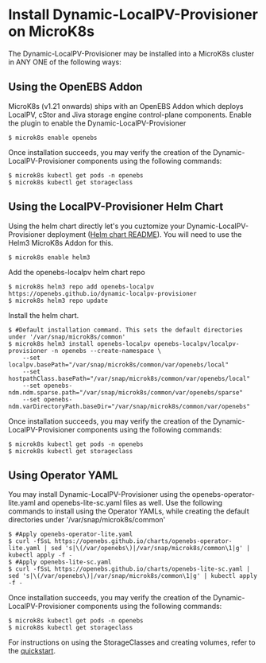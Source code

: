 # Install Dynamic-LocalPV-Provisioner on MicroK8s

The Dynamic-LocalPV-Provisioner may be installed into a MicroK8s cluster in ANY ONE of the following ways:

## Using the OpenEBS Addon

MicroK8s (v1.21 onwards) ships with an OpenEBS Addon which deploys LocalPV, cStor and Jiva storage engine control-plane components. Enable the plugin to enable the Dynamic-LocalPV-Provisioner
```console
$ microk8s enable openebs
```

Once installation succeeds, you may verify the creation of the Dynamic-LocalPV-Provisioner components using the following commands:
```console
$ microk8s kubectl get pods -n openebs
$ microk8s kubectl get storageclass
```


## Using the LocalPV-Provisioner Helm Chart

Using the helm chart directly let's you cuztomize your Dynamic-LocalPV-Provisioner deployment ([Helm chart README](https://github.com/openebs/dynamic-localpv-provisioner/blob/develop/deploy/helm/charts/README.md)). You will need to use the Helm3 MicroK8s Addon for this.

```console
$ microk8s enable helm3
```
Add the openebs-localpv helm chart repo
```console
$ microk8s helm3 repo add openebs-localpv https://openebs.github.io/dynamic-localpv-provisioner
$ microk8s helm3 repo update
```

Install the helm chart.
```console
$ #Default installation command. This sets the default directories under '/var/snap/microk8s/common'
$ microk8s helm3 install openebs-localpv openebs-localpv/localpv-provisioner -n openebs --create-namespace \
	--set localpv.basePath="/var/snap/microk8s/common/var/openebs/local"
	--set hostpathClass.basePath="/var/snap/microk8s/common/var/openebs/local"
	--set openebs-ndm.ndm.sparse.path="/var/snap/microk8s/common/var/openebs/sparse"
	--set openebs-ndm.varDirectoryPath.baseDir="/var/snap/microk8s/common/var/openebs"
```

Once installation succeeds, you may verify the creation of the Dynamic-LocalPV-Provisioner components using the following commands:
```console
$ microk8s kubectl get pods -n openebs
$ microk8s kubectl get storageclass
```

## Using Operator YAML

You may install Dynamic-LocalPV-Provisioner using the openebs-operator-lite.yaml and openebs-lite-sc.yaml files as well. Use the following commands to install using the Operator YAMLs, while creating the default directories under '/var/snap/microk8s/common'

```console
$ #Apply openebs-operator-lite.yaml
$ curl -fSsL https://openebs.github.io/charts/openebs-operator-lite.yaml | sed 's|\(/var/openebs\)|/var/snap/microk8s/common\1|g' | kubectl apply -f -
$ #Apply openebs-lite-sc.yaml
$ curl -fSsL https://openebs.github.io/charts/openebs-lite-sc.yaml | sed 's|\(/var/openebs\)|/var/snap/microk8s/common\1|g' | kubectl apply -f -
```

Once installation succeeds, you may verify the creation of the Dynamic-LocalPV-Provisioner components using the following commands:
```console
$ microk8s kubectl get pods -n openebs
$ microk8s kubectl get storageclass
```

For instructions on using the StorageClasses and creating volumes, refer to the [quickstart](https://github.com/openebs/dynamic-localpv-provisioner/blob/develop/docs/quickstart.md).
